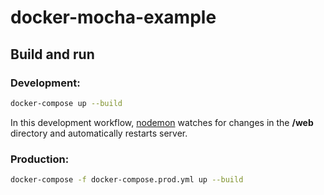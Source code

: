 # docker-mocha-example

## Build and run

### Development:

```bash
docker-compose up --build
```

In this development workflow, [nodemon](https://www.npmjs.com/package/nodemon)
watches for changes in the **/web** directory and automatically
restarts server.

### Production:

```bash
docker-compose -f docker-compose.prod.yml up --build
```
